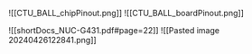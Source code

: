 ![[CTU_BALL_chipPinout.png]]
![[CTU_BALL_boardPinout.png]]

![[shortDocs_NUC-G431.pdf#page=22]]
![[Pasted image 20240426122841.png]]
